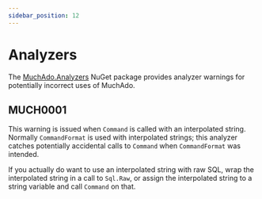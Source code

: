 ```yaml
---
sidebar_position: 12
---
```


# Analyzers

The [MuchAdo.Analyzers](https://www.nuget.org/packages/MuchAdo.Analyzers) NuGet package provides analyzer warnings for potentially incorrect uses of MuchAdo.

## MUCH0001

This warning is issued when `Command` is called with an interpolated string. Normally `CommandFormat` is used with interpolated strings; this analyzer catches potentially accidental calls to `Command` when `CommandFormat` was intended.

If you actually do want to use an interpolated string with raw SQL, wrap the interpolated string in a call to `Sql.Raw`, or assign the interpolated string to a string variable and call `Command` on that.
